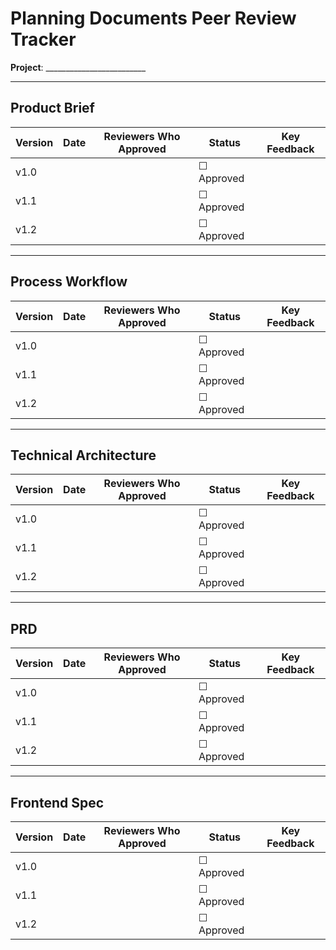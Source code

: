 # Planning Documents Peer Review Tracker

**Project**: _________________________

---

## Product Brief

| Version | Date | Reviewers Who Approved | Status | Key Feedback |
|---------|------|------------------------|--------|--------------|
| v1.0 | | | ☐ Approved | |
| v1.1 | | | ☐ Approved | |
| v1.2 | | | ☐ Approved | |

---

## Process Workflow

| Version | Date | Reviewers Who Approved | Status | Key Feedback |
|---------|------|------------------------|--------|--------------|
| v1.0 | | | ☐ Approved | |
| v1.1 | | | ☐ Approved | |
| v1.2 | | | ☐ Approved | |

---

## Technical Architecture

| Version | Date | Reviewers Who Approved | Status | Key Feedback |
|---------|------|------------------------|--------|--------------|
| v1.0 | | | ☐ Approved | |
| v1.1 | | | ☐ Approved | |
| v1.2 | | | ☐ Approved | |

---

## PRD

| Version | Date | Reviewers Who Approved | Status | Key Feedback |
|---------|------|------------------------|--------|--------------|
| v1.0 | | | ☐ Approved | |
| v1.1 | | | ☐ Approved | |
| v1.2 | | | ☐ Approved | |

---

## Frontend Spec

| Version | Date | Reviewers Who Approved | Status | Key Feedback |
|---------|------|------------------------|--------|--------------|
| v1.0 | | | ☐ Approved | |
| v1.1 | | | ☐ Approved | |
| v1.2 | | | ☐ Approved | |
